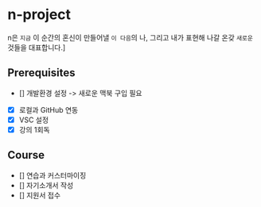 # n-project

n은 `지금` 이 순간의 혼신이 만들어낼 `이 다음`의 나, 그리고 내가 표현해 나갈 온갖 `새로운` 것들을 대표합니다.]

## Prerequisites
- [] 개발환경 설정 -> 새로운 맥북 구입 필요
- [x] 로컬과 GitHub 연동
- [x] VSC 설정 
- [x] 강의 1회독

## Course
- [] 연습과 커스터마이징
- [] 자기소개서 작성
- [] 지원서 접수